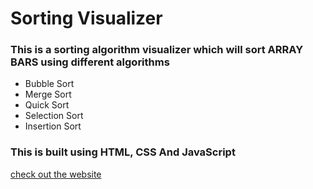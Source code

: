 # Sorting Visualizer
### This is a sorting algorithm visualizer which will sort ARRAY BARS using different algorithms 
 - Bubble Sort 
 - Merge Sort
 - Quick Sort
 - Selection Sort
 - Insertion Sort

### This is built using HTML, CSS And JavaScript <br/>
[check out the website](https://ask-anmol.github.io/Sorting-Visualizer/)
